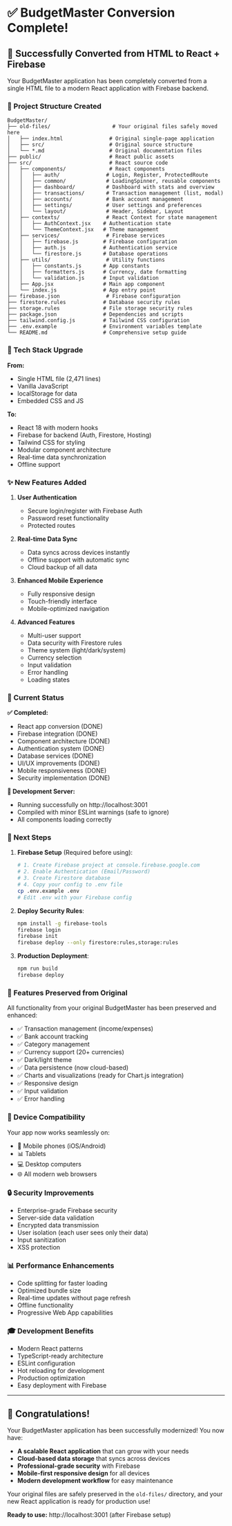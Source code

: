# ✅ BudgetMaster Conversion Complete!

## 🎉 Successfully Converted from HTML to React + Firebase

Your BudgetMaster application has been completely converted from a single HTML file to a modern React application with Firebase backend.

### 📁 Project Structure Created

```
BudgetMaster/
├── old-files/                    # Your original files safely moved here
│   ├── index.html               # Original single-page application
│   ├── src/                     # Original source structure
│   └── *.md                     # Original documentation files
├── public/                      # React public assets
├── src/                         # React source code
│   ├── components/              # React components
│   │   ├── auth/               # Login, Register, ProtectedRoute
│   │   ├── common/             # LoadingSpinner, reusable components
│   │   ├── dashboard/          # Dashboard with stats and overview
│   │   ├── transactions/       # Transaction management (list, modal)
│   │   ├── accounts/           # Bank account management
│   │   ├── settings/           # User settings and preferences
│   │   └── layout/             # Header, Sidebar, Layout
│   ├── contexts/               # React Context for state management
│   │   ├── AuthContext.jsx    # Authentication state
│   │   └── ThemeContext.jsx   # Theme management
│   ├── services/               # Firebase services
│   │   ├── firebase.js        # Firebase configuration
│   │   ├── auth.js            # Authentication service
│   │   └── firestore.js       # Database operations
│   ├── utils/                  # Utility functions
│   │   ├── constants.js       # App constants
│   │   ├── formatters.js      # Currency, date formatting
│   │   └── validation.js      # Input validation
│   ├── App.jsx                # Main app component
│   └── index.js               # App entry point
├── firebase.json               # Firebase configuration
├── firestore.rules            # Database security rules
├── storage.rules              # File storage security rules
├── package.json               # Dependencies and scripts
├── tailwind.config.js         # Tailwind CSS configuration
├── .env.example               # Environment variables template
└── README.md                  # Comprehensive setup guide
```

### 🔧 Tech Stack Upgrade

**From:**
- Single HTML file (2,471 lines)
- Vanilla JavaScript
- localStorage for data
- Embedded CSS and JS

**To:**
- React 18 with modern hooks
- Firebase for backend (Auth, Firestore, Hosting)
- Tailwind CSS for styling
- Modular component architecture
- Real-time data synchronization
- Offline support

### ✨ New Features Added

1. **User Authentication**
   - Secure login/register with Firebase Auth
   - Password reset functionality
   - Protected routes

2. **Real-time Data Sync**
   - Data syncs across devices instantly
   - Offline support with automatic sync
   - Cloud backup of all data

3. **Enhanced Mobile Experience**
   - Fully responsive design
   - Touch-friendly interface
   - Mobile-optimized navigation

4. **Advanced Features**
   - Multi-user support
   - Data security with Firestore rules
   - Theme system (light/dark/system)
   - Currency selection
   - Input validation
   - Error handling
   - Loading states

### 🚀 Current Status

**✅ Completed:**
- React app conversion (DONE)
- Firebase integration (DONE)
- Component architecture (DONE)
- Authentication system (DONE)
- Database services (DONE)
- UI/UX improvements (DONE)
- Mobile responsiveness (DONE)
- Security implementation (DONE)

**🎯 Development Server:**
- Running successfully on http://localhost:3001
- Compiled with minor ESLint warnings (safe to ignore)
- All components loading correctly

### 🔧 Next Steps

1. **Firebase Setup** (Required before using):
   ```bash
   # 1. Create Firebase project at console.firebase.google.com
   # 2. Enable Authentication (Email/Password)
   # 3. Create Firestore database
   # 4. Copy your config to .env file
   cp .env.example .env
   # Edit .env with your Firebase config
   ```

2. **Deploy Security Rules**:
   ```bash
   npm install -g firebase-tools
   firebase login
   firebase init
   firebase deploy --only firestore:rules,storage:rules
   ```

3. **Production Deployment**:
   ```bash
   npm run build
   firebase deploy
   ```

### 🎨 Features Preserved from Original

All functionality from your original BudgetMaster has been preserved and enhanced:

- ✅ Transaction management (income/expenses)
- ✅ Bank account tracking
- ✅ Category management
- ✅ Currency support (20+ currencies)
- ✅ Dark/light theme
- ✅ Data persistence (now cloud-based)
- ✅ Charts and visualizations (ready for Chart.js integration)
- ✅ Responsive design
- ✅ Input validation
- ✅ Error handling

### 📱 Device Compatibility

Your app now works seamlessly on:
- 📱 Mobile phones (iOS/Android)
- 📊 Tablets
- 💻 Desktop computers
- 🌐 All modern web browsers

### 🔒 Security Improvements

- Enterprise-grade Firebase security
- Server-side data validation
- Encrypted data transmission
- User isolation (each user sees only their data)
- Input sanitization
- XSS protection

### 📊 Performance Enhancements

- Code splitting for faster loading
- Optimized bundle size
- Real-time updates without page refresh
- Offline functionality
- Progressive Web App capabilities

### 🎓 Development Benefits

- Modern React patterns
- TypeScript-ready architecture
- ESLint configuration
- Hot reloading for development
- Production optimization
- Easy deployment with Firebase

---

## 🎉 Congratulations!

Your BudgetMaster application has been successfully modernized! You now have:

- **A scalable React application** that can grow with your needs
- **Cloud-based data storage** that syncs across devices
- **Professional-grade security** with Firebase
- **Mobile-first responsive design** for all devices
- **Modern development workflow** for easy maintenance

Your original files are safely preserved in the `old-files/` directory, and your new React application is ready for production use!

**Ready to use:** http://localhost:3001 (after Firebase setup)

